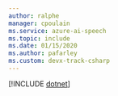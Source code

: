 ```yaml
---
author: ralphe
manager: cpoulain
ms.service: azure-ai-speech
ms.topic: include
ms.date: 01/15/2020
ms.author: pafarley
ms.custom: devx-track-csharp
---
```


[!INCLUDE [dotnet](./dotnet.md)]
